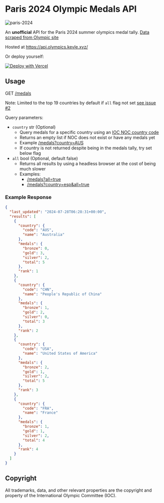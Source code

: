 # Paris 2024 Olympic Medals API

![paris-2024](https://i.imgur.com/mXgb71e.png)

An **unofficial** API for the Paris 2024 summer olympics medal tally. [Data scraped from Olympic site](https://olympics.com/en/paris-2024/medals)

Hosted at https://api.olympics.kevle.xyz/

Or deploy yourself:

[![Deploy with Vercel](https://vercel.com/button)](https://vercel.com/new/clone?repository-url=https%3A%2F%2Fgithub.com%2Fkevle1%2Fparis-2024-olympic-api)

## Usage

GET [/medals](https://api.olympics.kevle.xyz/medals)

Note: Limited to the top 19 countries by default if `all` flag not set [see issue #2](https://github.com/kevle1/paris-2024-olympic-api/issues/2)

Query parameters:

- `country` str (Optional)
  - Query medals for a specific country using an [IOC NOC country code](https://en.wikipedia.org/wiki/List_of_IOC_country_codes#Current_NOCs)
  - Returns an empty list if NOC does not exist or have any medals yet
  - Example [/medals?country=AUS](https://api.olympics.kevle.xyz/medals?country=aus)
  - If country is not returned despite being in the medals tally, try set below flag
- `all` bool (Optional, default false)
  - Returns all results by using a headless browser at the cost of being much slower
  - Examples:
    - [/medals?all=true](https://api.olympics.kevle.xyz/medals?all=true)
    - [/medals?country=esp&all=true](https://api.olympics.kevle.xyzmedals?country=esp&all=true)

### Example Response

```json
{
  "last_updated": "2024-07-28T06:28:31+00:00",
  "results": [
    {
      "country": {
        "code": "AUS",
        "name": "Australia"
      },
      "medals": {
        "bronze": 0,
        "gold": 3,
        "silver": 2,
        "total": 5
      },
      "rank": 1
    },
    {
      "country": {
        "code": "CHN",
        "name": "People's Republic of China"
      },
      "medals": {
        "bronze": 1,
        "gold": 2,
        "silver": 0,
        "total": 3
      },
      "rank": 2
    },
    {
      "country": {
        "code": "USA",
        "name": "United States of America"
      },
      "medals": {
        "bronze": 2,
        "gold": 1,
        "silver": 2,
        "total": 5
      },
      "rank": 3
    },
    {
      "country": {
        "code": "FRA",
        "name": "France"
      },
      "medals": {
        "bronze": 1,
        "gold": 1,
        "silver": 2,
        "total": 4
      },
      "rank": 4
    }
  ]
}
```

## Copyright

All trademarks, data, and other relevant properties are the copyright and property of the International Olympic Committee (IOC).